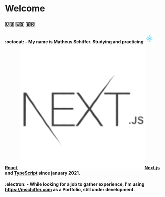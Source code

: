 # Welcome

### :us: :es: :brazil:

#### :octocat: - My name is **Matheus Schiffer**. Studying and practicing **<img src="React.svg" width="32px" height="32px"/>[React](https://www.reactjs.org), <img src="nextjs.svg" />[Next.js](https://nextjs.org/) and [TypeScript](https://www.typescriptlang.org/)** since january 2021.

#### :electron: - While looking for a job to gather experience, I'm using https://mschiffer.com as a Portfolio, still under development.

